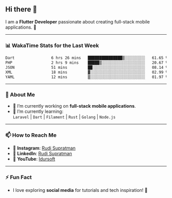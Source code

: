 ## Hi there 👋

I am a **Flutter Developer** passionate about creating full-stack mobile applications. 🚀

---

### 📊 WakaTime Stats for the Last Week
<!--START_SECTION:waka-->

```txt
Dart                6 hrs 26 mins   ███████████████▒░░░░░░░░░   61.65 %
PHP                 2 hrs 9 mins    █████▒░░░░░░░░░░░░░░░░░░░   20.67 %
JSON                51 mins         ██░░░░░░░░░░░░░░░░░░░░░░░   08.14 %
XML                 18 mins         ▓░░░░░░░░░░░░░░░░░░░░░░░░   02.99 %
YAML                12 mins         ▒░░░░░░░░░░░░░░░░░░░░░░░░   01.97 %
```

<!--END_SECTION:waka-->

---

### 🌱 About Me
- 🔭 I’m currently working on **full-stack mobile applications**.
- 🌱 I’m currently learning:  
  `Laravel` | `Dart` | `Filament` | `Rust` | `Golang` | `Node.js`

---

### 📫 How to Reach Me
- 💬 **Instagram**: [Rudi Supratman](https://www.instagram.com/rudisupratman97)  
- 💼 **LinkedIn**: [Rudi Supratman](https://www.linkedin.com/in/rudi-supratman-324233281)  
- 🎥 **YouTube**: [Idursoft](https://www.youtube.com/@adde5863)

---

### ⚡ Fun Fact
- I love exploring **social media** for tutorials and tech inspiration! 🎥
